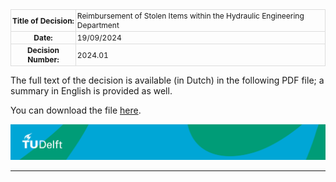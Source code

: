 <style>
  table {
    font-size: 12px; /* Decrease font size */
    margin: 0 auto; /* Center the table */
    border-collapse: collapse; /* Merge borders */
  }
  th, td {
    padding: 2px; /* Decrease padding */
    border: 1px solid #ddd; /* Add borders */
  }
</style>

<table>
  <tr>
    <th>Title of Decision:</th>
    <td>Reimbursement of Stolen Items within the Hydraulic Engineering Department</td>
  </tr>
  <tr>
    <th>Date:</th>
    <td>19/09/2024</td>
  </tr>
  <tr>
    <th>Decision Number:</th>
    <td>2024.01</td>
  </tr>
</table>

<p>The full text of the decision is available (in Dutch) in the following PDF file; a summary in English is provided as well.</p>
<p>You can download the file <a href="MT_Decision_HE.pdf">here</a>.</p>

![footer](footer-tudelft.jpg)
 
-----------------------------------------------------------------------------------------------------

